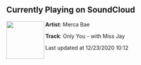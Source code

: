 ## Currently Playing on SoundCloud

[<img align="left" width="100" src="https://i1.sndcdn.com/artworks-igoGvWyPYL439Qla-cSBO0g-t50x50.jpg">](https://soundcloud.com/merca-bae/only-you-with-miss-jay?in=merca-bae/sets/merca-zip-2020)

**Artist**: Merca Bae 

**Track**: Only You - with Miss Jay

Last updated at 12/23/2020 10:12
